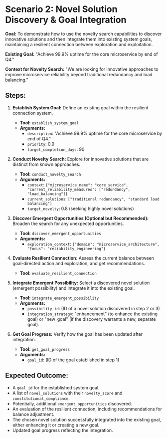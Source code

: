 # Scenario 2: Novel Solution Discovery & Goal Integration

**Goal:** To demonstrate how to use the novelty search capabilities to discover innovative solutions and then integrate them into existing system goals, maintaining a resilient connection between exploration and exploitation.

**Existing Goal:** "Achieve 99.9% uptime for the core microservice by end of Q4."

**Context for Novelty Search:** "We are looking for innovative approaches to improve microservice reliability beyond traditional redundancy and load balancing."

## Steps:

1.  **Establish System Goal:** Define an existing goal within the resilient connection system.
    *   **Tool:** `establish_system_goal`
    *   **Arguments:**
        *   `description`: "Achieve 99.9% uptime for the core microservice by end of Q4."
        *   `priority`: 0.9
        *   `target_completion_days`: 90

2.  **Conduct Novelty Search:** Explore for innovative solutions that are distinct from known approaches.
    *   **Tool:** `conduct_novelty_search`
    *   **Arguments:**
        *   `context`: `{"microservice_name": "core_service", "current_reliability_measures": ["redundancy", "load_balancing"]}`
        *   `current_solutions`: `["traditional redundancy", "standard load balancing"]`
        *   `target_novelty`: 0.8 (seeking highly novel solutions)

3.  **Discover Emergent Opportunities (Optional but Recommended):** Broaden the search for any unexpected opportunities.
    *   **Tool:** `discover_emergent_opportunities`
    *   **Arguments:**
        *   `exploration_context`: `{"domain": "microservice_architecture", "focus": "reliability_engineering"}`

4.  **Evaluate Resilient Connection:** Assess the current balance between goal-directed action and exploration, and get recommendations.
    *   **Tool:** `evaluate_resilient_connection`

5.  **Integrate Emergent Possibility:** Select a discovered novel solution (emergent possibility) and integrate it into the existing goal.
    *   **Tool:** `integrate_emergent_possibility`
    *   **Arguments:**
        *   `possibility_id`: (ID of a novel solution discovered in step 2 or 3)
        *   `integration_strategy`: "enhancement" (to enhance the existing goal) or "new_goal" (if the discovery warrants a new, separate goal).

6.  **Get Goal Progress:** Verify how the goal has been updated after integration.
    *   **Tool:** `get_goal_progress`
    *   **Arguments:**
        *   `goal_id`: (ID of the goal established in step 1)

## Expected Outcome:

*   A `goal_id` for the established system goal.
*   A list of `novel_solutions` with their `novelty_score` and `constitutional_compliance`.
*   Potentially, additional `emergent_opportunities` discovered.
*   An evaluation of the resilient connection, including recommendations for balance adjustment.
*   The chosen novel solution successfully integrated into the existing goal, either enhancing it or creating a new goal.
*   Updated goal progress reflecting the integration.
